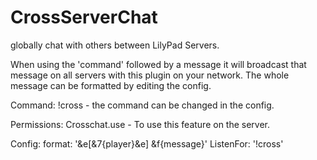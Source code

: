CrossServerChat
===============

globally chat with others between LilyPad Servers.

When using the 'command' followed by a message it will broadcast that message on all servers with this 
plugin on your network. The whole message can be formatted by editing the config.

Command:
!cross <message> - the command can be changed in the config.

Permissions:
Crosschat.use - To use this feature on the server.

Config:
format: '&e[&7{player}&e] &f{message}'
ListenFor: '!cross'
